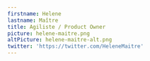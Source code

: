 ```yaml
---
firstname: Helene
lastname: Maître
title: Agiliste / Product Owner
picture: helene-maitre.png
altPicture: helene-maitre-alt.png
twitter: 'https://twitter.com/HeleneMaitre'
---
```

